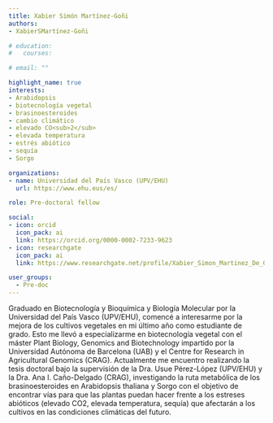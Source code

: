 ```yaml
---
title: Xabier Simón Martínez-Goñi
authors:
- XabierSMartínez-Goñi

# education:
#   courses:

# email: ""

highlight_name: true
interests:
- Arabidopsis
- biotecnología vegetal
- brasinoesteroides
- cambio climático
- elevado CO<sub>2</sub>
- elevada temperatura
- estrés abiótico
- sequía
- Sorgo 

organizations:
- name: Universidad del País Vasco (UPV/EHU)
  url: https://www.ehu.eus/es/

role: Pre-doctoral fellow

social:
- icon: orcid
  icon_pack: ai
  link: https://orcid.org/0000-0002-7233-9623
- icon: researchgate
  icon_pack: ai
  link: https://www.researchgate.net/profile/Xabier_Simon_Martinez_De_Goni

user_groups: 
  - Pre-doc
---
```


Graduado en Biotecnología y Bioquímica y Biología Molecular por la Universidad del País Vasco (UPV/EHU), comencé a interesarme por la mejora de los cultivos vegetales en mi último año como estudiante de grado. Esto me llevó a especializarme en biotecnología vegetal con el máster Plant Biology, Genomics and Biotechnology impartido por la Universidad Autónoma de Barcelona (UAB) y el Centre for Research in Agricultural Genomics (CRAG). Actualmente me encuentro realizando la tesis doctoral bajo la supervisión de la Dra. Usue Pérez-López (UPV/EHU) y la Dra. Ana I. Caño-Delgado (CRAG), investigando la ruta metabólica de los brasinoesteroides en Arabidopsis thaliana y Sorgo con el objetivo de encontrar vías para que las plantas puedan hacer frente a los estreses abióticos (elevado CO2, elevada temperatura, sequía) que afectarán a los cultivos en las condiciones climáticas del futuro.
